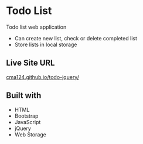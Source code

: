# Todo List

Todo list web application

- Can create new list, check or delete completed list
- Store lists in local storage

## Live Site URL

[cma124.github.io/todo-jquery/](https://cma124.github.io/todo-jquery/)

## Built with

- HTML
- Bootstrap
- JavaScript
- jQuery
- Web Storage